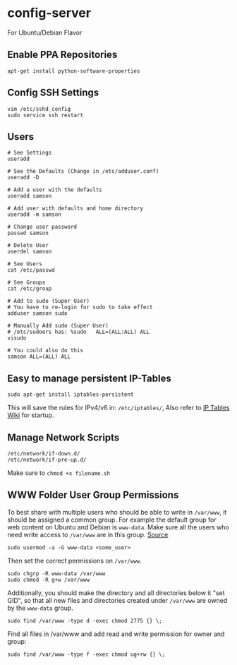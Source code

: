 # config-server
For Ubuntu/Debian Flavor

## Enable PPA Repositories

    apt-get install python-software-properties

## Config SSH Settings
    
    vim /etc/sshd_config
    sudo service ssh restart

## Users

    # See Settings
    useradd
    
    # See the Defaults (Change in /etc/adduser.conf)
    useradd -D
    
    # Add a user with the defaults
    useradd samson
    
    # Add user with defaults and home directory
    useradd -m samson
    
    # Change user password
    passwd samson
    
    # Delete User
    userdel samson
    
    # See Users
    cat /etc/passwd
    
    # See Groups
    cat /etc/group
    
    # Add to sudo (Super User)
    # You have to re-login for sudo to take effect
    adduser samson sudo
    
    # Manually Add sudo (Super User)
    # /etc/sudoers has: %sudo   ALL=(ALL:ALL) ALL
    visudo
    
    # You could also do this
    samson ALL=(ALL) ALL

## Easy to manage persistent IP-Tables

    sudo apt-get install iptables-persistent
    
This will save the rules for IPv4/v6 in: `/etc/iptables/`, Also refer to [IP Tables Wiki](https://wiki.debian.org/iptables) for startup.

## Manage Network Scripts

    /etc/network/if-down.d/
    /etc/network/if-pre-up.d/

Make sure to `chmod +x filename.sh`

## WWW Folder User Group Permissions
To best share with multiple users who should be able to write in `/var/www`, it should be assigned a common group. For example the default group for web content on Ubuntu and Debian is `www-data`. Make sure all the users who need write access to `/var/www` are in this group. [Source](http://superuser.com/questions/19318/how-can-i-give-write-access-of-a-folder-to-all-users-in-linux)

    sudo usermod -a -G www-data <some_user>

Then set the correct permissions on `/var/www`.

    sudo chgrp -R www-data /var/www
    sudo chmod -R g+w /var/www

Additionally, you should make the directory and all directories below it "set GID", so that all new files and directories created under `/var/www` are owned by the `www-data` group.

    sudo find /var/www -type d -exec chmod 2775 {} \;    

Find all files in /var/www and add read and write permission for owner and group:

    sudo find /var/www -type f -exec chmod ug+rw {} \;
    
